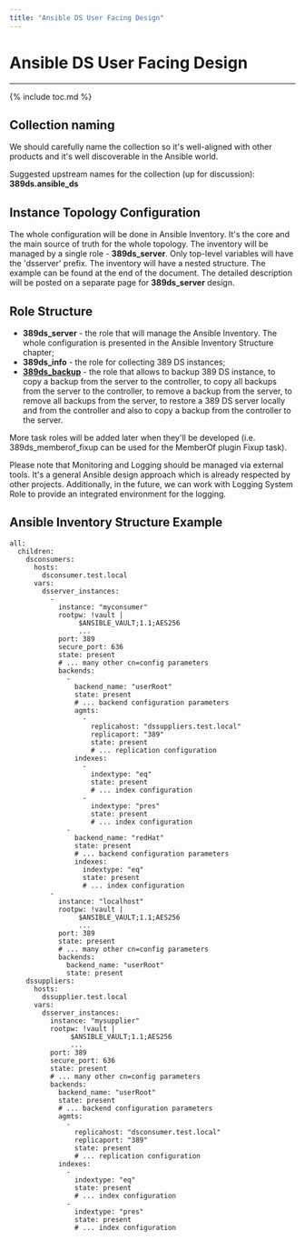 ```yaml
---
title: "Ansible DS User Facing Design"
---
```


# Ansible DS User Facing Design
-----------------------

{% include toc.md %}


Collection naming
-------

We should carefully name the collection so it's well-aligned with other products and it's well discoverable in the Ansible world.

Suggested upstream names for the collection (up for discussion):
**389ds.ansible_ds**

Instance Topology Configuration
-------

The whole configuration will be done in Ansible Inventory. It's the core and the main source of truth for the whole topology.
The inventory will be managed by a single role - **389ds_server**. Only top-level variables will have the 'dsserver' prefix. The inventory will have a nested structure. The example can be found at the end of the document.
The detailed description will be posted on a separate page for **389ds_server** design.

Role Structure
------------------------------

- **389ds_server** - the role that will manage the Ansible Inventory. The whole configuration is presented in the Ansible Inventory Structure chapter;
- **389ds_info** - the role for collecting 389 DS instances;
- **[389ds_backup](ansible-backup-role.html)** - the role that allows to backup 389 DS instance, to copy a backup from the server to the controller, to copy all backups from the server to the controller, to remove a backup from the server, to remove all backups from the server, to restore a 389 DS server locally and from the controller and also to copy a backup from the controller to the server.

More task roles will be added later when they'll be developed (i.e. 389ds_memberof_fixup can be used for the MemberOf plugin Fixup task).

Please note that Monitoring and Logging should be managed via external tools. It's a general Ansible design approach which is already respected by other projects.
Additionally, in the future, we can work with Logging System Role to provide an integrated environment for the logging.

Ansible Inventory Structure Example
---------------------------

    all:
      children:
        dsconsumers:
          hosts:
            dsconsumer.test.local
          vars:
            dsserver_instances:
              - 
                instance: "myconsumer"
                rootpw: !vault |
                     $ANSIBLE_VAULT;1.1;AES256
                     ...
                port: 389
                secure_port: 636
                state: present
                # ... many other cn=config parameters
                backends:
                  -
                    backend_name: "userRoot"
                    state: present
                    # ... backend configuration parameters
                    agmts:
                      -
                        replicahost: "dssuppliers.test.local"
                        replicaport: "389"
                        state: present
                        # ... replication configuration
                    indexes:
                      -
                        indextype: "eq"
                        state: present
                        # ... index configuration
                      -
                        indextype: "pres"
                        state: present
                        # ... index configuration
                  -
                    backend_name: "redHat"
                    state: present
                    # ... backend configuration parameters
                    indexes:
                      indextype: "eq"
                      state: present
                      # ... index configuration
              - 
                instance: "localhost"
                rootpw: !vault |
                     $ANSIBLE_VAULT;1.1;AES256
                     ...
                port: 389
                state: present
                # ... many other cn=config parameters
                backends:
                  backend_name: "userRoot"
                  state: present
        dssuppliers:
          hosts:
            dssupplier.test.local
          vars:
            dsserver_instances:
              instance: "mysupplier"
              rootpw: !vault |
                   $ANSIBLE_VAULT;1.1;AES256
                   ...
              port: 389
              secure_port: 636
              state: present
              # ... many other cn=config parameters
              backends:
                backend_name: "userRoot"
                state: present
                # ... backend configuration parameters
                agmts:
                  -
                    replicahost: "dsconsumer.test.local"
                    replicaport: "389"
                    state: present
                    # ... replication configuration
                indexes:
                  -
                    indextype: "eq"
                    state: present
                    # ... index configuration
                  -
                    indextype: "pres"
                    state: present
                    # ... index configuration

